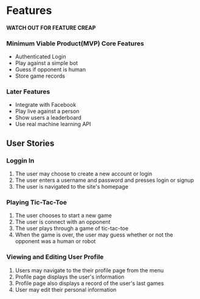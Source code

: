# Features

#### WATCH OUT FOR FEATURE CREAP

### Minimum Viable Product(MVP) Core Features

* Authenticated Login
* Play against a simple bot
* Guess if opponent is human
* Store game records

### Later Features
* Integrate with Facebook
* Play live against a person
* Show users a leaderboard
* Use real machine learning API

## User Stories

### Loggin In
1. The user may choose to create a new account or login
2. The user enters a username and password and presses login or signup
3. The user is navigated to the site's homepage

### Playing Tic-Tac-Toe
1. The user chooses to start a new game
2. The user is connect with an opponent
3. The user plays through a game of tic-tac-toe
4. When the game is over, the user may guess whether or not the opponent was a human or robot

### Viewing and Editing User Profile
1. Users may navigate to the their profile page from the menu
2. Profile page displays the user's information
3. Profile page also displays a record of the user's last games
4. User may edit their personal information
